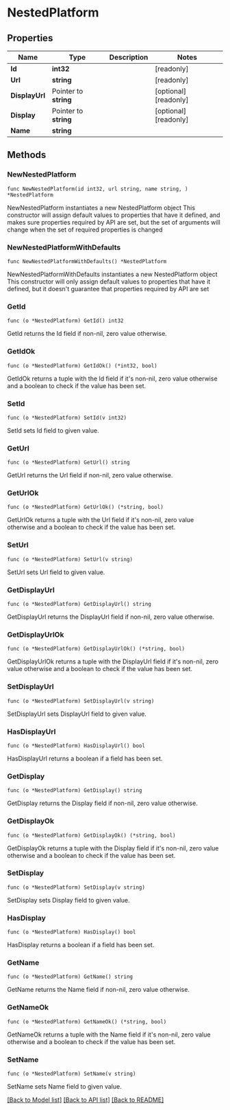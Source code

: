 # NestedPlatform

## Properties

Name | Type | Description | Notes
------------ | ------------- | ------------- | -------------
**Id** | **int32** |  | [readonly] 
**Url** | **string** |  | [readonly] 
**DisplayUrl** | Pointer to **string** |  | [optional] [readonly] 
**Display** | Pointer to **string** |  | [optional] [readonly] 
**Name** | **string** |  | 

## Methods

### NewNestedPlatform

`func NewNestedPlatform(id int32, url string, name string, ) *NestedPlatform`

NewNestedPlatform instantiates a new NestedPlatform object
This constructor will assign default values to properties that have it defined,
and makes sure properties required by API are set, but the set of arguments
will change when the set of required properties is changed

### NewNestedPlatformWithDefaults

`func NewNestedPlatformWithDefaults() *NestedPlatform`

NewNestedPlatformWithDefaults instantiates a new NestedPlatform object
This constructor will only assign default values to properties that have it defined,
but it doesn't guarantee that properties required by API are set

### GetId

`func (o *NestedPlatform) GetId() int32`

GetId returns the Id field if non-nil, zero value otherwise.

### GetIdOk

`func (o *NestedPlatform) GetIdOk() (*int32, bool)`

GetIdOk returns a tuple with the Id field if it's non-nil, zero value otherwise
and a boolean to check if the value has been set.

### SetId

`func (o *NestedPlatform) SetId(v int32)`

SetId sets Id field to given value.


### GetUrl

`func (o *NestedPlatform) GetUrl() string`

GetUrl returns the Url field if non-nil, zero value otherwise.

### GetUrlOk

`func (o *NestedPlatform) GetUrlOk() (*string, bool)`

GetUrlOk returns a tuple with the Url field if it's non-nil, zero value otherwise
and a boolean to check if the value has been set.

### SetUrl

`func (o *NestedPlatform) SetUrl(v string)`

SetUrl sets Url field to given value.


### GetDisplayUrl

`func (o *NestedPlatform) GetDisplayUrl() string`

GetDisplayUrl returns the DisplayUrl field if non-nil, zero value otherwise.

### GetDisplayUrlOk

`func (o *NestedPlatform) GetDisplayUrlOk() (*string, bool)`

GetDisplayUrlOk returns a tuple with the DisplayUrl field if it's non-nil, zero value otherwise
and a boolean to check if the value has been set.

### SetDisplayUrl

`func (o *NestedPlatform) SetDisplayUrl(v string)`

SetDisplayUrl sets DisplayUrl field to given value.

### HasDisplayUrl

`func (o *NestedPlatform) HasDisplayUrl() bool`

HasDisplayUrl returns a boolean if a field has been set.

### GetDisplay

`func (o *NestedPlatform) GetDisplay() string`

GetDisplay returns the Display field if non-nil, zero value otherwise.

### GetDisplayOk

`func (o *NestedPlatform) GetDisplayOk() (*string, bool)`

GetDisplayOk returns a tuple with the Display field if it's non-nil, zero value otherwise
and a boolean to check if the value has been set.

### SetDisplay

`func (o *NestedPlatform) SetDisplay(v string)`

SetDisplay sets Display field to given value.

### HasDisplay

`func (o *NestedPlatform) HasDisplay() bool`

HasDisplay returns a boolean if a field has been set.

### GetName

`func (o *NestedPlatform) GetName() string`

GetName returns the Name field if non-nil, zero value otherwise.

### GetNameOk

`func (o *NestedPlatform) GetNameOk() (*string, bool)`

GetNameOk returns a tuple with the Name field if it's non-nil, zero value otherwise
and a boolean to check if the value has been set.

### SetName

`func (o *NestedPlatform) SetName(v string)`

SetName sets Name field to given value.



[[Back to Model list]](../README.md#documentation-for-models) [[Back to API list]](../README.md#documentation-for-api-endpoints) [[Back to README]](../README.md)


